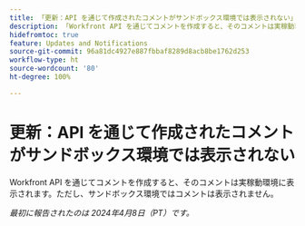 ```yaml
---
title: 「更新：API を通じて作成されたコメントがサンドボックス環境では表示されない」
description: 「Workfront API を通じてコメントを作成すると、そのコメントは実稼動環境に表示されます。ただし、サンドボックス環境ではコメントは表示されません。」
hidefromtoc: true
feature: Updates and Notifications
source-git-commit: 96a81dc4927e887fbbaf8289d8acb8be1762d253
workflow-type: ht
source-wordcount: '80'
ht-degree: 100%

---
```



# 更新：API を通じて作成されたコメントがサンドボックス環境では表示されない

Workfront API を通じてコメントを作成すると、そのコメントは実稼動環境に表示されます。ただし、サンドボックス環境ではコメントは表示されません。

_最初に報告されたのは 2024年4月8日（PT）です。_


